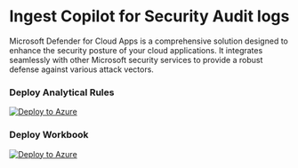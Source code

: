 # Ingest Copilot for Security Audit logs
Microsoft Defender for Cloud Apps is a comprehensive solution designed to enhance the security posture of your cloud applications. It integrates seamlessly with other Microsoft security services to provide a robust defense against various attack vectors.


### Deploy Analytical Rules
[![Deploy to Azure](https://aka.ms/deploytoazurebutton)](https://portal.azure.com/#create/Microsoft.Template/uri/https%3A%2F%2Fraw.githubusercontent.com%2FAzure%2FSecurity-Copilot%2Fmain%2FMonitoring%2FIngestSecurityCopilotAuditlogs%2Fazuredeploy_analytics.json)


### Deploy Workbook 
[![Deploy to Azure](https://aka.ms/deploytoazurebutton)](https://portal.azure.com/#create/Microsoft.Template/uri/https%3A%2F%2Fraw.githubusercontent.com%2FAzure%2FSecurity-Copilot%2Fmain%2FMonitoring%2FIngestSecurityCopilotAuditlogs%2Fazuredeploy_workbook.json)
